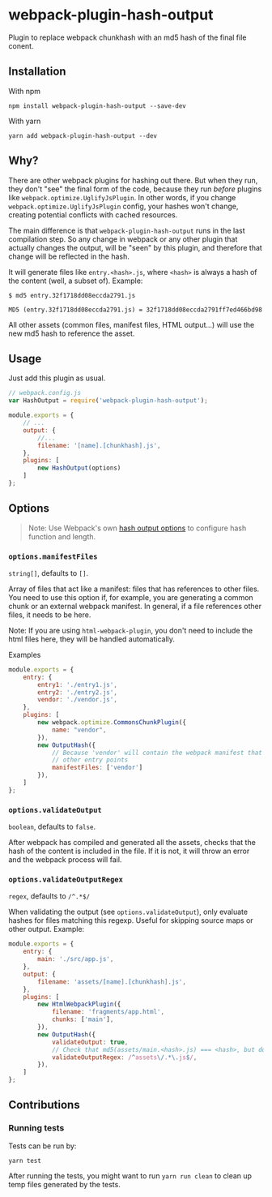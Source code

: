 # webpack-plugin-hash-output

Plugin to replace webpack chunkhash with an md5 hash of the final file conent.

## Installation

With npm
```
npm install webpack-plugin-hash-output --save-dev
```

With yarn
```
yarn add webpack-plugin-hash-output --dev
```

## Why?

There are other webpack plugins for hashing out there. But when they run, they don't "see" the final form of the code, because they run
*before* plugins like `webpack.optimize.UglifyJsPlugin`. In other words, if you change `webpack.optimize.UglifyJsPlugin` config, your
hashes won't change, creating potential conflicts with cached resources.

The main difference is that `webpack-plugin-hash-output` runs in the last compilation step. So any change in webpack or any other plugin
that actually changes the output, will be "seen" by this plugin, and therefore that change will be reflected in the hash.

It will generate files like `entry.<hash>.js`, where `<hash>` is always a hash of the content (well, a subset of). Example:

```
$ md5 entry.32f1718dd08eccda2791.js

MD5 (entry.32f1718dd08eccda2791.js) = 32f1718dd08eccda2791ff7ed466bd98
```

All other assets (common files, manifest files, HTML output...) will use the new md5 hash to reference the asset.


## Usage

Just add this plugin as usual.

```javascript
// webpack.config.js
var HashOutput = require('webpack-plugin-hash-output');

module.exports = {
    // ...
    output: {
        //...
        filename: '[name].[chunkhash].js',
    },
    plugins: [
        new HashOutput(options)
    ]
};
```

## Options

> Note: Use Webpack's own [hash output options](https://webpack.js.org/configuration/output/#output-hashfunction) to
  configure hash function and length.

### `options.manifestFiles`

`string[]`, defaults to `[]`.

Array of files that act like a manifest: files that has references to other files. You need to use this option if, for example, you are generating a common chunk or an external webpack manifest. In general, if a file references other files, it needs to be here.

Note: If you are using `html-webpack-plugin`, you don't need to include the html files here, they will be handled automatically.

Examples

```javascript
module.exports = {
    entry: {
        entry1: './entry1.js',
        entry2: './entry2.js',
        vendor: './vendor.js',
    },
    plugins: [
        new webpack.optimize.CommonsChunkPlugin({
            name: "vendor",
        }),
        new OutputHash({
            // Because 'vendor' will contain the webpack manifest that references
            // other entry points
            manifestFiles: ['vendor']
        }),
    ]
};
```

### `options.validateOutput`

`boolean`, defaults to `false`.

After webpack has compiled and generated all the assets, checks that the hash of the content is included in the file. If it is not, it will throw an error
and the webpack process will fail.


### `options.validateOutputRegex`
`regex`, defaults to `/^.*$/`

When validating the output (see `options.validateOutput`), only evaluate hashes for files matching this regexp.
Useful for skipping source maps or other output. Example:

```javascript
module.exports = {
    entry: {
        main: './src/app.js',
    },
    output: {
        filename: 'assets/[name].[chunkhash].js',
    },
    plugins: [
        new HtmlWebpackPlugin({
            filename: 'fragments/app.html',
            chunks: ['main'],
        }),
        new OutputHash({
            validateOutput: true,
            // Check that md5(assets/main.<hash>.js) === <hash>, but doesn't check fragments/app.html
            validateOutputRegex: /^assets\/.*\.js$/,
        }),
    ]
};
```


## Contributions

### Running tests

Tests can be run by:

```
yarn test
```

After running the tests, you might want to run `yarn run clean` to clean up temp files generated by the tests.
